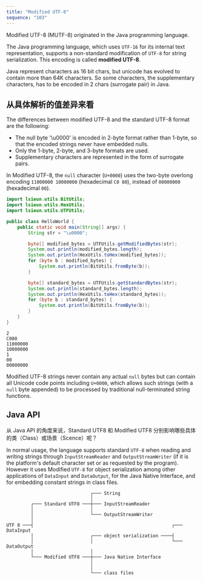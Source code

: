 ```yaml
---
title: "Modified UTF-8"
sequence: "103"
---
```


Modified UTF-8 (MUTF-8) originated in the Java programming language.

The Java programming language, which uses `UTF-16` for its internal text representation,
supports a non-standard modification of `UTF-8` for string serialization.
This encoding is called **modified UTF-8**.

Java represent characters as 16 bit chars,
but unicode has evolved to contain more than 64K characters.
So some characters, the supplementary characters, has to be encoded in 2 chars (surrogate pair) in Java.

## 从具体解析的值差异来看

The differences between modified UTF-8 and the standard UTF-8 format are the following:

- The null byte '\u0000' is encoded in 2-byte format rather than 1-byte, so that the encoded strings never have embedded nulls.
- Only the 1-byte, 2-byte, and 3-byte formats are used.
- Supplementary characters are represented in the form of surrogate pairs.

In Modified UTF-8, the `null` character (`U+0000`) uses
the two-byte overlong encoding `11000000 10000000` (hexadecimal `C0 80`),
instead of `00000000` (hexadecimal `00`).

```java
import lsieun.utils.BitUtils;
import lsieun.utils.HexUtils;
import lsieun.utils.UTFUtils;

public class HelloWorld {
    public static void main(String[] args) {
        String str = "\u0000";

        byte[] modified_bytes = UTFUtils.getModifiedBytes(str);
        System.out.println(modified_bytes.length);
        System.out.println(HexUtils.toHex(modified_bytes));
        for (byte b : modified_bytes) {
            System.out.println(BitUtils.fromByte(b));
        }

        byte[] standard_bytes = UTFUtils.getStandardBytes(str);
        System.out.println(standard_bytes.length);
        System.out.println(HexUtils.toHex(standard_bytes));
        for (byte b : standard_bytes) {
            System.out.println(BitUtils.fromByte(b));
        }
    }
}
```

```text
2
C080
11000000
10000000
1
00
00000000
```

Modified UTF-8 strings never contain any actual `null` bytes but can contain all Unicode code points including `U+0000`,
which allows such strings (with a `null` byte appended) to be processed by traditional null-terminated string functions.


## Java API

从 Java API 的角度来说，Standard UTF8 和 Modified UTF8 分别影响哪些具体的类（Class）或场景（Scence）呢？

In normal usage, the language supports standard `UTF-8`
when reading and writing strings through `InputStreamReader` and `OutputStreamWriter`
(if it is the platform's default character set or as requested by the program).
However it uses Modified `UTF-8` for object serialization among other applications of `DataInput` and `DataOutput`,
for the Java Native Interface, and for embedding constant strings in class files.

```text
                               ┌─── String
                               │
         ┌─── Standard UTF8 ───┼─── InputStreamReader
         │                     │
         │                     └─── OutputStreamWriter
         │
UTF 8 ───┤                                                   ┌─── DataInput
         │                     ┌─── object serialization ────┤
         │                     │                             └─── DataOutput
         │                     │
         └─── Modified UTF8 ───┼─── Java Native Interface
                               │
                               │
                               └─── class files
```
